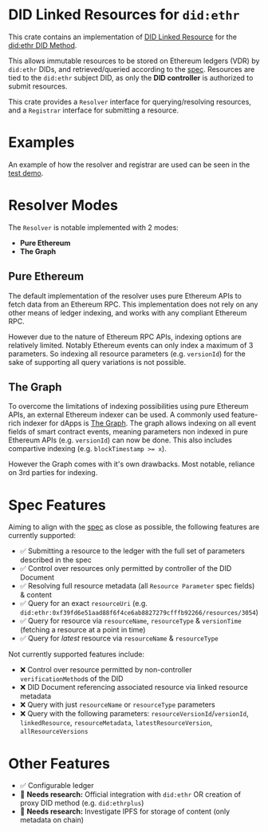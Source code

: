 # DID Linked Resources for `did:ethr`
This crate contains an implementation of [DID Linked Resource](https://wiki.trustoverip.org/display/HOME/DID-Linked+Resources+Specification) for the [did:ethr DID Method](https://github.com/decentralized-identity/ethr-did-resolver/blob/master/doc/did-method-spec.md).

This allows immutable resources to be stored on Ethereum ledgers (VDR) by `did:ethr` DIDs, and retrieved/queried according to the [spec](https://wiki.trustoverip.org/display/HOME/DID-Linked+Resources+Specification). Resources are tied to the `did:ethr` subject DID, as only the **DID controller** is authorized to submit resources.

This crate provides a `Resolver` interface for querying/resolving resources, and a `Registrar` interface for submitting a resource.

# Examples
An example of how the resolver and registrar are used can be seen in the [test demo](./src/lib.rs).

# Resolver Modes
The `Resolver` is notable implemented with 2 modes:
* **Pure Ethereum**
* **The Graph**
## Pure Ethereum
The default implementation of the resolver uses pure Ethereum APIs to fetch data from an Ethereum RPC. This implementation does not rely on any other means of ledger indexing, and works with any compliant Ethereum RPC. 

However due to the nature of Ethereum RPC APIs, indexing options are relatively limited. Notably Ethereum events can only index a maximum of 3 parameters. So indexing all resource parameters (e.g. `versionId`) for the sake of supporting all query variations is not possible.

## The Graph
To overcome the limitations of indexing possibilities using pure Ethereum APIs, an external Ethereum indexer can be used. A commonly used feature-rich indexer for dApps is [The Graph](https://thegraph.com/). The graph allows indexing on all event fields of smart contract events, meaning parameters non indexed in pure Ethereum APIs (e.g. `versionId`) can now be done. This also includes compartive indexing (e.g. `blockTimestamp >= x`).

However the Graph comes with it's own drawbacks. Most notable, reliance on 3rd parties for indexing.

# Spec Features
Aiming to align with the [spec](https://wiki.trustoverip.org/display/HOME/DID-Linked+Resources+Specification) as close as possible, the following features are currently supported:
* ✅ Submitting a resource to the ledger with the full set of parameters described in the spec
* ✅ Control over resources only permitted by controller of the DID Document
* ✅ Resolving full resource metadata (all `Resource Parameter` spec fields) & content
* ✅ Query for an exact `resourceUri` (e.g. `did:ethr:0xf39fd6e51aad88f6f4ce6ab8827279cfffb92266/resources/3054`)
* ✅ Query for resource via `resourceName`, `resourceType` & `versionTime` (fetching a resource at a point in time)
* ✅ Query for _latest_ resource via `resourceName` & `resourceType`

Not currently supported features include:
* ❌ Control over resource permitted by non-controller `verificationMethod`s of the DID
* ❌ DID Document referencing associated resource via linked resource metadata
* ❌ Query with just `resourceName` or `resourceType` parameters
* ❌ Query with the following parameters: `resourceVersionId`/`versionId`, `linkedResource`, `resourceMetadata`, `latestResourceVersion`, `allResourceVersions`

# Other Features
* ✅ Configurable ledger
* 🚧 **Needs research:** Official integration with `did:ethr` OR creation of proxy DID method (e.g. `did:ethrplus`)
* 🚧 **Needs research:** Investigate IPFS for storage of content (only metadata on chain)

